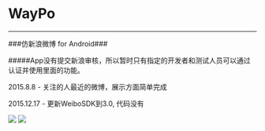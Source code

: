 # WayPo
---
###仿新浪微博 for Android###

#####App没有提交新浪审核，所以暂时只有指定的开发者和测试人员可以通过认证并使用里面的功能。

2015.8.8 - 关注的人最近的微博，展示方面简单完成

2015.12.17 - 更新WeiboSDK到3.0, 代码没有

![](#https://github.com/rexcheung/waypo/blob/master/demo.gif)
![](https://github.com/guodongxiaren/ImageCache/raw/master/Logo/foryou.gif)
